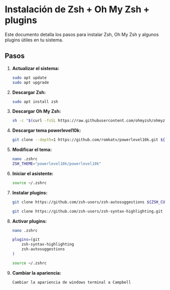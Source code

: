 # Instalación de Zsh + Oh My Zsh + plugins

Este documento detalla los pasos para instalar Zsh, Oh My Zsh y algunos plugins útiles en tu sistema.

## Pasos

1. **Actualizar el sistema:**
   ```bash
   sudo apt update
   sudo apt upgrade

2. **Descargar Zsh:**
    ```bash
    sudo apt install zsh

3. **Descargar Oh My Zsh:**
    ```bash
    sh -c "$(curl -fsSL https://raw.githubusercontent.com/ohmyzsh/ohmyzsh/master/tools/install.sh)"

4. **Descargar tema powerlevel10k:**
    ```bash
    git clone --depth=1 https://github.com/romkatv/powerlevel10k.git ${ZSH_CUSTOM:-$HOME/.oh-my-zsh/custom}/themes/powerlevel10k

5. **Modificar el tema:**
    ```bash
    nano .zshrc
    ZSH_THEME="powerlevel10k/powerlevel10k"

6. **Iniciar el asistente:**
    ```bash
    source ~/.zshrc

7. **Instalar plugins:**
    ```bash
    git clone https://github.com/zsh-users/zsh-autosuggestions ${ZSH_CUSTOM:-~/.oh-my-zsh/custom}/plugins/zsh-autosuggestions
    
    git clone https://github.com/zsh-users/zsh-syntax-highlighting.git ${ZSH_CUSTOM:-~/.oh-my-zsh/custom}/plugins/zsh-syntax-highlighting

8. **Activar plugins:**
    ```bash
    nano .zshrc

    plugins=(git
        zsh-syntax-highlighting
        zsh-autosuggestions
    )

    source ~/.zshrc

9. **Cambiar la apariencia:**
    ```bash
    Cambiar la apariencia de windows terminal a Campbell